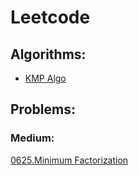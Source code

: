 # Leetcode

## Algorithms:
- [KMP Algo](./Algo/KMP-implementation.py)

## Problems:

### Medium:
[0625.Minimum Factorization](./problems/0625.md)
